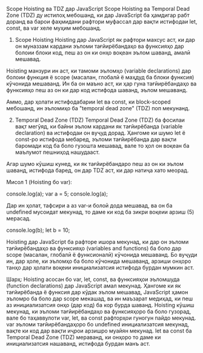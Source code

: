 Scope Hoisting ва TDZ дар JavaScript
Scope Hoisting ва Temporal Dead Zone (TDZ) ду истилоҳ мебошанд, ки дар JavaScript ба ҳамдигар рабт доранд ва барои фаҳмидани рафтори муфассал дар вақти истифодаи let, const, ва var хеле муҳим мебошанд.

1. Scope Hoisting
Hoisting дар JavaScript як рафтори махсус аст, ки дар он муназзам кардани эъломи тағйирёбандаҳо ва функсияҳо дар болоии блоки код, пеш аз он ки онҳо воқеан эълом шаванд, амалӣ мешавад.

Hoisting манзури ин аст, ки тамоми эъломҳо (variable declarations) дар болоии функция ё scope (масалан, глобалӣ ё маҳдуд ба блоки функсия) кӯчонида мешаванд. Ин ба он маъно аст, ки ҳар гуна тағйирёбандаҳо ва функсияҳо пеш аз он ки дар код истифода шаванд, эълом мешаванд.

Аммо, дар ҳолати истифодабарии let ва const, ки block-scoped мебошанд, ин эъломиҳо ба "temporal dead zone" (TDZ) поп мекунанд.

2. Temporal Dead Zone (TDZ)
Temporal Dead Zone (TDZ) ба фосилаи вақт мегӯяд, ки байни эълом кардани як тағйирёбанда (variable declaration) ва истифодаи он вуҷуд дорад. Ҳангоме ки шумо let ё const-ро истифода мебаред, эъломи тағйирёбанда дар вақти баромади код ба боло гузошта мешавад, вале то ҳол он воқеан ба маълумот пешниҳод нашудааст.

Агар шумо кӯшиш кунед, ки як тағйирёбандаро пеш аз он ки эълом шаванд, истифода баред, он дар TDZ аст, ки дар натиҷа хато меорад.

Мисол 1 (Hoisting бо var):

console.log(a);
var a = 5;
console.log(a);

Дар ин ҳолат, тафсири a аз var-и болоӣ дода мешавад, ва он ба undefined мусоидат мекунад, то даме ки код ба зикри воқеии арзиш (5) мерасад.

console.log(b);
let b = 10;

Hoisting дар JavaScript ба рафторе ишора мекунад, ки дар он эъломи тағйирёбандаҳо ва функсияҳо (variables and functions) ба боло дар scope (масалан, глобалӣ ё функсионалӣ) кӯчонида мешаванд. Бо вуҷуди ин, дар ҳоле, ки эъломҳо ба боло кӯчонида мешаванд, арзиши онҳоро танҳо дар ҳолати воқеии инициализатсия истифода бурдан мумкин аст.

Шарҳ:
Hoisting асосан бо var, let, const, ва функсияҳои эъломшуда (function declarations) дар JavaScript амал мекунад.
Ҳангоме ки як тағйирёбанда ё функсия дар кӯдак эълом мешавад, JavaScript ҳамон эъломро ба боло дар scope мекашад, ва ин маъзарат медиҳад, ки пеш аз инициализатсия онҳо (дар код) ба кор бурда шаванд.
Hoisting кӯшиш мекунад, ки эъломи тағйирёбандаҳо ва функсияҳоро ба боло гузорад, вале бо таҳаввулоти var, let, ва const рафторҳои гуногун пайдо мекунад.
var эъломи тағйирёбандаҳоро бо undefined инициализатсия мекунад, вақте ки код дар вақти иҷрои арзишро муайян мекунад.
let ва const ба Temporal Dead Zone (TDZ) мераванд, ки онҳоро то даме ки инициализатсия нашаванд, истифода бурдан манъ аст.
